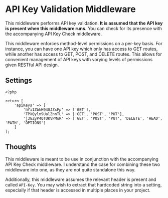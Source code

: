 # API Key Validation Middleware

This middleware performs API key validation.  **It is assumed that the API key is present when this middleware runs.**  You can check for its presence with the accompanying API Key Check middleware.

This middleware enforces method-level permissions on a per-key basis.  For instance, you can have one API key which only has access to GET routes, while another has access to GET, POST, and DELETE routes.  This allows for convenient management of API keys with varying levels of permissions given RESTful API design.  

## Settings

```
<?php

return [
	'apiKeys' => [
		'hYi1ZbkH94GJZxFp' => ['GET'],
		'TPXQyln9UalZnnTL' => ['GET', 'POST', 'PUT'],
		'j3GZyP4QTUKVPMuR' => ['GET', 'POST', 'PUT', 'DELETE', 'HEAD', 'PATH', 'OPTIONS']
	]
];
```

## Thoughts

This middleware is meant to be use in conjunction with the accompanying API Key Check middleware.  I understand the case for combining these two middleware into one, as they are not quite standalone this way.

Additionally, this middleware assumes the relevant header is present and called `API-Key`.  You may wish to extract that hardcoded string into a setting, especially if that header is accessed in multiple places in your project.
